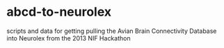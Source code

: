 # abcd-to-neurolex
scripts and data for getting pulling the Avian Brain Connectivity Database into Neurolex from the 2013 NIF Hackathon
